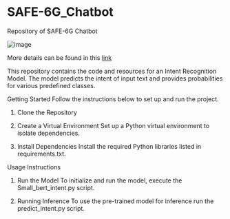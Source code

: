 # SAFE-6G_Chatbot
Repository of SAFE-6G Chatbot

![image](https://github.com/user-attachments/assets/a045aae1-70a0-4f29-b5c2-328e04be5690)


More details can be found in this [link](https://telefonicacorp.sharepoint.com/:p:/r/sites/SAFE-6G-SNS-2023.TMELA/Shared%20Documents/WP3/3.%20Tasks/%CE%A43.5/SAFE-6G_NCSRD_WP3_Chatbot.pptx?d=w299bf271ebd9473690ed9b85a9de2576&csf=1&web=1&e=VN2UjE)



This repository contains the code and resources for an Intent Recognition Model. The model predicts the intent of input text and provides probabilities for various predefined classes.

Getting Started
Follow the instructions below to set up and run the project.

1. Clone the Repository
  
2. Create a Virtual Environment
  Set up a Python virtual environment to isolate dependencies.

3. Install Dependencies
  Install the required Python libraries listed in requirements.txt.


Usage Instructions
1. Run the Model
To initialize and run the model, execute the Small_bert_intent.py script.


2. Running Inference
To use the pre-trained model for inference run the predict_intent.py script.
